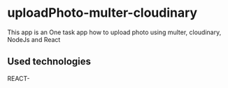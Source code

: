 # uploadPhoto-multer-cloudinary
This app is an One task app how to upload photo using multer,  cloudinary, NodeJs and React
## Used technologies 
REACT-
